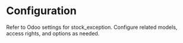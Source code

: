 # Configuration

Refer to Odoo settings for stock_exception. Configure related models, access rights, and options as needed.
